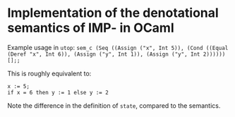 # Implementation of the denotational semantics of IMP- in OCaml

Example usage in `utop`:
`sem_c (Seq ((Assign ("x", Int 5)), (Cond ((Equal (Deref "x", Int 6)), (Assign ("y", Int 1)), (Assign ("y", Int 2)))))) [];;`

This is roughly equivalent to:
```
x := 5;
if x = 6 then y := 1 else y := 2
```

Note the difference in the definition of `state`, compared to the semantics.
